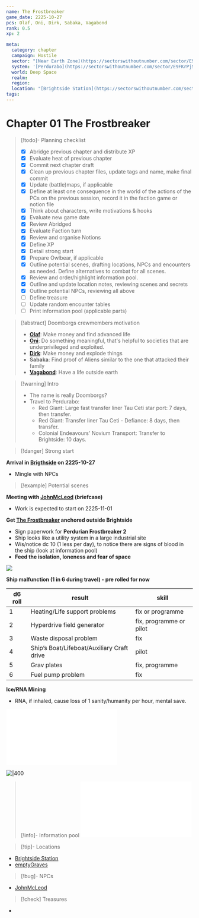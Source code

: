 ```yaml
---
name: The Frostbreaker
game_date: 2225-10-27
pcs: Olaf, Oni, Dirk, Sabaka, Vagabond
rank: 0.5
xp: 2

meta:
  category: chapter
  campaign: Hostile
  sector: "[Near Earth Zone](https://sectorswithoutnumber.com/sector/E9FKrPjS8tsRmoryYMpe)"
  system: '[Perdurabo](https://sectorswithoutnumber.com/sector/E9FKrPjS8tsRmoryYMpe/system/PWrHAjd6P64k61Ga1PfQ)'
  world: Deep Space
  realm: 
  region: 
  location: "[Brightside Station](https://sectorswithoutnumber.com/sector/E9FKrPjS8tsRmoryYMpe/spaceStation/8LCcs3wrwRYwyUx5P0OL)"
tags: 
---
```

# Chapter 01 The Frostbreaker

> [!todo]- Planning checklist
> - [x] Abridge previous chapter and distribute XP
> - [x] Evaluate heat of previous chapter
> - [x] Commit next chapter draft
> - [x] Clean up previous chapter files, update tags and name, make final commit
> - [x] Update (battle)maps, if applicable
> - [x] Define at least one consequence in the world of the actions of the PCs on the previous session, record it in the faction game or notion file
> - [x] Think about characters, write motivations & hooks
> - [x] Evaluate new game date
> - [x] Review Abridged
> - [x] Evaluate Faction turn
> - [x] Review and organise Notions
> - [x] Define XP
> - [x] Detail strong start
> - [x] Prepare Owlbear, if applicable
> - [x] Outline potential scenes, drafting locations, NPCs and encounters as needed. Define alternatives to combat for all scenes.
> - [x] Review and order/highlight information pool.
> - [x] Outline and update location notes, reviewing scenes and secrets
> - [x] Outline potential NPCs, reviewing all above
> - [ ] Define treasure
> - [ ] Update random encounter tables
> - [ ] Print information pool (applicable parts)

> [!abstract] Doomborgs crewmembers motivation
> - [**Olaf**](https://docs.google.com/spreadsheets/d/17TM6jr2J91baWqlrEe8RxPmwCunUliwKtylcwN2SC5E/edit#gid=989086139): Make money and find advanced life
> - [**Oni**](https://docs.google.com/spreadsheets/d/e/2PACX-1vS0rM_d2dBdocF09UAlxlKN-AImLO5XwiqPlB-0SdKyAxmEyL1jGqsxBNuhGD45edHfYu4X0bxQOIqa/pubhtml): Do something meaningful, that's helpful to societies that are underprivileged and exploited.
> - [**Dirk**](https://docs.google.com/spreadsheets/d/131u5VYaqt8BsQ4kW_Y58bV4Cpby-lEJ6GJYHUL33rNo/edit#gid=989086139): Make money and explode things
> - **Sabaka**: Find proof of Aliens similar to the one that attacked their family
> - [**Vagabond**](https://docs.google.com/spreadsheets/d/1r9b1XCIeruyOI8BaxgLbJtRpju0VX04IwUHVD4fXIac/edit#gid=1671565117): Have a life outside earth

> [!warning] Intro
> - The name is really Doomborgs?
> - Travel to Perdurabo:
> 	- Red Giant: Large fast transfer liner Tau Ceti star port: 7 days, then transfer.
> 	- Red Giant: Transfer liner Tau Ceti - Defiance: 8 days, then transfer.
> 	- Colonial Endeavours' Novium Transport: Transfer to Brightside: 10 days.

> [!danger] Strong start

**Arrival in [Brigthside](https://sectorswithoutnumber.com/sector/E9FKrPjS8tsRmoryYMpe/spaceStation/8LCcs3wrwRYwyUx5P0OL) on 2225-10-27**
- Mingle with NPCs

> [!example] Potential scenes

**Meeting with [JohnMcLeod](../npcs/JohnMcLeod.md) (briefcase)**
- Work is expected to start on 2225-11-01

**Get [The Frostbreaker](https://www.swnfreebooter.net/starshipDesigner/DOefjLYWNp812UH0Tqic) anchored outside Brightside**
- Sign paperwork for **Perdurian Frostbreaker 2**
- Ship looks like a utility system in a large industrial site
- Wis/notice dc 10 (1 less per day), to notice there are signs of blood in the ship (look at information pool)
- **Feed the isolation, loneness and fear of space** 

![](https://i.imgur.com/MRdCXz0.jpg)

**Ship malfunction (1 in 6 during travel) - pre rolled for now**

| d6 roll | result                                     | skill                   |
| ------- | ------------------------------------------ | ----------------------- |
| 1       | Heating/Life support problems              | fix or programme        |
| 2       | Hyperdrive field generator                 | fix, programme or pilot |
| 3       | Waste disposal problem                     | fix                     |
| 4       | Ship’s Boat/Lifeboat/Auxiliary Craft drive | pilot                   |
| 5       | Grav plates                                | fix, programme          |
| 6       | Fuel pump problem                          | fix                     |

**Ice/RNA Mining**
- RNA, if inhaled, cause loss of 1 sanity/humanity per hour, mental save.

![Mining](../../_published/hostile/system.md#Mining)

![|400](https://imgur.com/swvqhSV.png)

> [!info]- Information pool
> ![_informationPool](../_informationPool.md)

> [!tip]- Locations
- [Brightside Station](https://sectorswithoutnumber.com/sector/E9FKrPjS8tsRmoryYMpe/spaceStation/8LCcs3wrwRYwyUx5P0OL)
- [emptyGraves](../locations/emptyGraves.md)

> [!bug]- NPCs
- [JohnMcLeod](../npcs/JohnMcLeod.md)

> [!check] Treasures
- 
